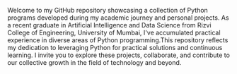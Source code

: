 Welcome to my GitHub repository showcasing a collection of Python programs developed during my academic journey and personal projects. As a recent graduate in Artificial Intelligence and Data Science from Rizvi College of Engineering, University of Mumbai, I've accumulated practical experience in diverse areas of Python programming.This repository reflects my dedication to leveraging Python for practical solutions and continuous learning. I invite you to explore these projects, collaborate, and contribute to our collective growth in the field of technology and beyond.
